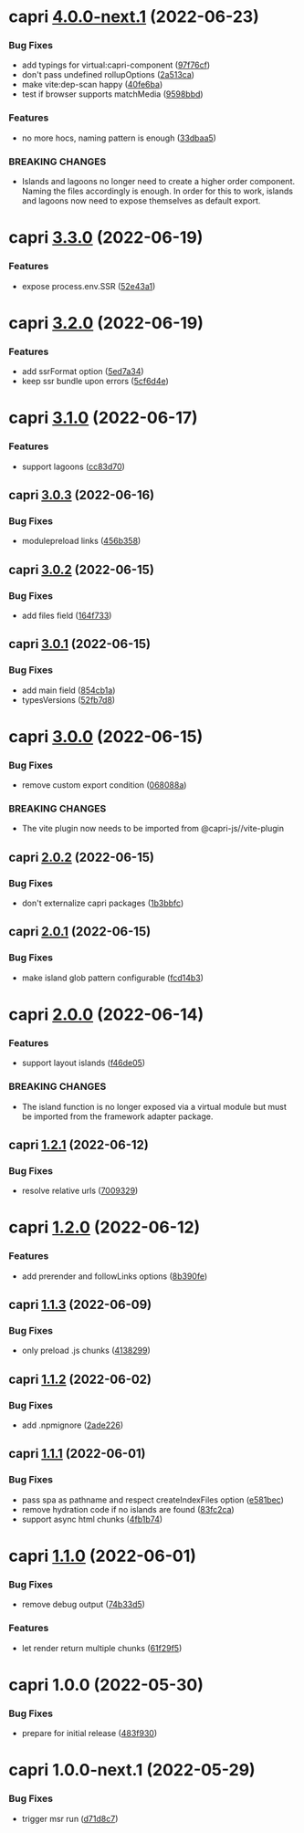# capri [4.0.0-next.1](https://github.com/capri-js/capri/compare/capri@3.3.0...capri@4.0.0-next.1) (2022-06-23)


### Bug Fixes

* add typings for virtual:capri-component ([97f76cf](https://github.com/capri-js/capri/commit/97f76cf1a12ffc7b77abe549558a7186924345f6))
* don't pass undefined rollupOptions ([2a513ca](https://github.com/capri-js/capri/commit/2a513cabd2907c550a0a8de13361cae07ec536f8))
* make vite:dep-scan happy ([40fe6ba](https://github.com/capri-js/capri/commit/40fe6bae7bc86a3f6f5970202b0fc13c3a59e0bb))
* test if browser supports matchMedia ([9598bbd](https://github.com/capri-js/capri/commit/9598bbda79f9d0c516e36a3f45529b324dbfabaa))


### Features

* no more hocs, naming pattern is enough ([33dbaa5](https://github.com/capri-js/capri/commit/33dbaa5a5ae841835144d418c8d95d3b4346394a))


### BREAKING CHANGES

* Islands and lagoons no longer need to create a higher order component. Naming the files accordingly is enough. In order for this to work, islands and lagoons now need to expose themselves as default export.

# capri [3.3.0](https://github.com/capri-js/capri/compare/capri@3.2.0...capri@3.3.0) (2022-06-19)


### Features

* expose process.env.SSR ([52e43a1](https://github.com/capri-js/capri/commit/52e43a17370ea15d037bb20865bdb3ee070cd1f4))

# capri [3.2.0](https://github.com/capri-js/capri/compare/capri@3.1.0...capri@3.2.0) (2022-06-19)


### Features

* add ssrFormat option ([5ed7a34](https://github.com/capri-js/capri/commit/5ed7a34ec5004dadc67b60b965bf2377be2c033e))
* keep ssr bundle upon errors ([5cf6d4e](https://github.com/capri-js/capri/commit/5cf6d4e39b3e4376b729c436aa81664fbc884df6))

# capri [3.1.0](https://github.com/capri-js/capri/compare/capri@3.0.3...capri@3.1.0) (2022-06-17)


### Features

* support lagoons ([cc83d70](https://github.com/capri-js/capri/commit/cc83d701a93c6353055d9a93b2e383211af79a01))

## capri [3.0.3](https://github.com/capri-js/capri/compare/capri@3.0.2...capri@3.0.3) (2022-06-16)


### Bug Fixes

* modulepreload links ([456b358](https://github.com/capri-js/capri/commit/456b358b188bbad470ab419929110b39dc0be6c9))

## capri [3.0.2](https://github.com/capri-js/capri/compare/capri@3.0.1...capri@3.0.2) (2022-06-15)


### Bug Fixes

* add files field ([164f733](https://github.com/capri-js/capri/commit/164f73374a2a78b8a59895f8fb91e849b7445bbb))

## capri [3.0.1](https://github.com/capri-js/capri/compare/capri@3.0.0...capri@3.0.1) (2022-06-15)


### Bug Fixes

* add main field ([854cb1a](https://github.com/capri-js/capri/commit/854cb1a497fc759b465d6082e21668436ac0be2e))
* typesVersions ([52fb7d8](https://github.com/capri-js/capri/commit/52fb7d8ad3d81e484a6ff81736b262bd44d7b9a0))

# capri [3.0.0](https://github.com/capri-js/capri/compare/capri@2.0.2...capri@3.0.0) (2022-06-15)


### Bug Fixes

* remove custom export condition ([068088a](https://github.com/capri-js/capri/commit/068088a38354fce79cfaec588ccd473d72ebc14a))


### BREAKING CHANGES

* The vite plugin now needs to be imported from @capri-js/<framework>/vite-plugin

## capri [2.0.2](https://github.com/capri-js/capri/compare/capri@2.0.1...capri@2.0.2) (2022-06-15)


### Bug Fixes

* don't externalize capri packages ([1b3bbfc](https://github.com/capri-js/capri/commit/1b3bbfc4fb61bab1cf703d29f20303a2bfa98d2a))

## capri [2.0.1](https://github.com/capri-js/capri/compare/capri@2.0.0...capri@2.0.1) (2022-06-15)


### Bug Fixes

* make island glob pattern configurable ([fcd14b3](https://github.com/capri-js/capri/commit/fcd14b3c8569da823726789cd9f2b7ea9156b9d5))

# capri [2.0.0](https://github.com/capri-js/capri/compare/capri@1.2.1...capri@2.0.0) (2022-06-14)


### Features

* support layout islands ([f46de05](https://github.com/capri-js/capri/commit/f46de05217421bac212ea00822f6d47941b99c84))


### BREAKING CHANGES

* The island function is no longer exposed via a virtual module but must be imported from the framework adapter package.

## capri [1.2.1](https://github.com/capri-js/capri/compare/capri@1.2.0...capri@1.2.1) (2022-06-12)


### Bug Fixes

* resolve relative urls ([7009329](https://github.com/capri-js/capri/commit/7009329f764ea110e42d285a103fc46c70875d36))

# capri [1.2.0](https://github.com/capri-js/capri/compare/capri@1.1.3...capri@1.2.0) (2022-06-12)


### Features

* add prerender and followLinks options ([8b390fe](https://github.com/capri-js/capri/commit/8b390fe24c08d57647c1b17af3bc8cc3934adbf3))

## capri [1.1.3](https://github.com/capri-js/capri/compare/capri@1.1.2...capri@1.1.3) (2022-06-09)


### Bug Fixes

* only preload .js chunks ([4138299](https://github.com/capri-js/capri/commit/4138299bf3673bd7bd6e4a7435737d6841c93e6f))

## capri [1.1.2](https://github.com/capri-js/capri/compare/capri@1.1.1...capri@1.1.2) (2022-06-02)


### Bug Fixes

* add .npmignore ([2ade226](https://github.com/capri-js/capri/commit/2ade2261eb4bd3918deea53a010bff5cd7322ca7))

## capri [1.1.1](https://github.com/capri-js/capri/compare/capri@1.1.0...capri@1.1.1) (2022-06-01)


### Bug Fixes

* pass spa as pathname and respect createIndexFiles option ([e581bec](https://github.com/capri-js/capri/commit/e581bec431197bcd60c2849fd4612963a484655d))
* remove hydration code if no islands are found ([83fc2ca](https://github.com/capri-js/capri/commit/83fc2ca55c9518f9245ee7dee02212585527e956))
* support async html chunks ([4fb1b74](https://github.com/capri-js/capri/commit/4fb1b74c17e52463284ad89fedba10e53286eeb4))

# capri [1.1.0](https://github.com/capri-js/capri/compare/capri@1.0.0...capri@1.1.0) (2022-06-01)


### Bug Fixes

* remove debug output ([74b33d5](https://github.com/capri-js/capri/commit/74b33d5309c5baa7156b9cefbe46b8edef0a17f6))


### Features

* let render return multiple chunks ([61f29f5](https://github.com/capri-js/capri/commit/61f29f5c64a0cb31cc624fbe8feaab90cf142491))

# capri 1.0.0 (2022-05-30)


### Bug Fixes

* prepare for initial release ([483f930](https://github.com/capri-js/capri/commit/483f9300986faba9cdd1d47f85b6e7173c11a797))

# capri 1.0.0-next.1 (2022-05-29)


### Bug Fixes

* trigger msr run ([d71d8c7](https://github.com/capri-js/capri/commit/d71d8c75bf960cfab527d4117dd4eb4d35f72996))
